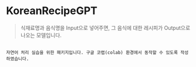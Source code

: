 # KoreanRecipeGPT

> 식재료명과 음식명을 Input으로 넣어주면, 그 음식에 대한 레시피가 Output으로 나오는 모델입니다.


```ratsnlp를 활용하여 

자연어 처리 실습을 위한 패키지입니다. 구글 코랩(colab) 환경에서 동작할 수 있도록 작성하였습니다.
